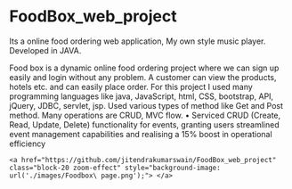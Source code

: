 # FoodBox_web_project
Its a online food ordering web application, My own style music player.
Developed in JAVA.

Food box is a dynamic online food ordering project where we
can sign up easily and login without any problem. A customer
can view the products, hotels etc. and can easily place order. For
this project I used many programming languages like java,
JavaScript, html, CSS, bootstrap, API, jQuery, JDBC, servlet,
jsp. Used various types of method like Get and Post method.
Many operations are CRUD, MVC flow.
• Serviced CRUD (Create, Read, Update, Delete) functionality
for events, granting users streamlined event management
capabilities and realising a 15% boost in operational efficiency
<html>
  <head>
    </head>
  <body>

    <a href="https://github.com/jitendrakumarswain/FoodBox_web_project" class="block-20 zoom-effect" style="background-image: url('./images/Foodbox\ page.png');"> </a>

  </body>
  </html>
